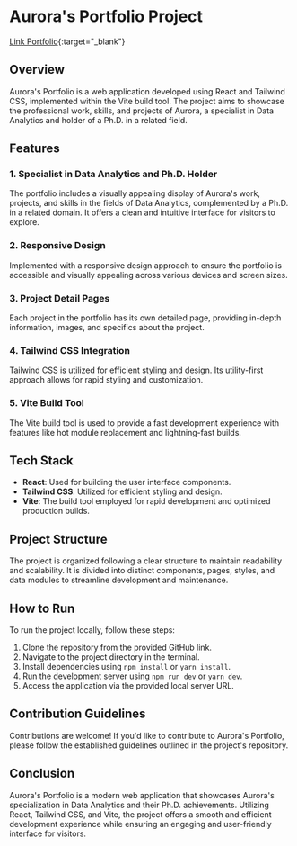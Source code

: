 <!-- @format -->

# Aurora's Portfolio Project

[Link Portfolio](https://webs.um.es/aurora.gonzalez2){:target="\_blank"}

## Overview

Aurora's Portfolio is a web application developed using React and Tailwind CSS, implemented within the Vite build tool. The project aims to showcase the professional work, skills, and projects of Aurora, a specialist in Data Analytics and holder of a Ph.D. in a related field.

## Features

### 1. Specialist in Data Analytics and Ph.D. Holder

The portfolio includes a visually appealing display of Aurora's work, projects, and skills in the fields of Data Analytics, complemented by a Ph.D. in a related domain. It offers a clean and intuitive interface for visitors to explore.

### 2. Responsive Design

Implemented with a responsive design approach to ensure the portfolio is accessible and visually appealing across various devices and screen sizes.

### 3. Project Detail Pages

Each project in the portfolio has its own detailed page, providing in-depth information, images, and specifics about the project.

### 4. Tailwind CSS Integration

Tailwind CSS is utilized for efficient styling and design. Its utility-first approach allows for rapid styling and customization.

### 5. Vite Build Tool

The Vite build tool is used to provide a fast development experience with features like hot module replacement and lightning-fast builds.

## Tech Stack

- **React**: Used for building the user interface components.
- **Tailwind CSS**: Utilized for efficient styling and design.
- **Vite**: The build tool employed for rapid development and optimized production builds.

## Project Structure

The project is organized following a clear structure to maintain readability and scalability. It is divided into distinct components, pages, styles, and data modules to streamline development and maintenance.

## How to Run

To run the project locally, follow these steps:

1. Clone the repository from the provided GitHub link.
2. Navigate to the project directory in the terminal.
3. Install dependencies using `npm install` or `yarn install`.
4. Run the development server using `npm run dev` or `yarn dev`.
5. Access the application via the provided local server URL.

## Contribution Guidelines

Contributions are welcome! If you'd like to contribute to Aurora's Portfolio, please follow the established guidelines outlined in the project's repository.

## Conclusion

Aurora's Portfolio is a modern web application that showcases Aurora's specialization in Data Analytics and their Ph.D. achievements. Utilizing React, Tailwind CSS, and Vite, the project offers a smooth and efficient development experience while ensuring an engaging and user-friendly interface for visitors.
